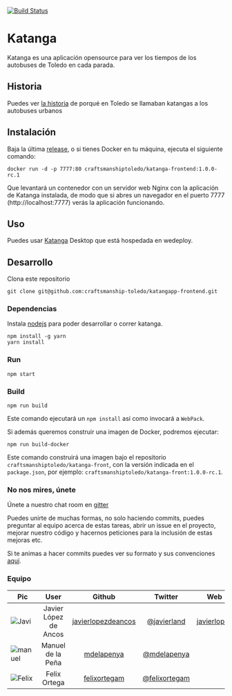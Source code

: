 [![Build Status](https://travis-ci.org/craftsmanship-toledo/katangapp-frontend.svg?branch=dev)](https://travis-ci.org/craftsmanship-toledo/katangapp-frontend)

# Katanga

Katanga es una aplicación opensource  para ver los tiempos de los autobuses de Toledo en cada parada.

## Historia

Puedes ver [la historia](http://www.latribunadetoledo.es/noticia.cfm/Local/20100523/katangas/circulan/facebook/C12146B3-B5AA-5333-3B488A78CFC4076A) de porqué en Toledo se llamaban katangas a los autobuses urbanos

## Instalación

Baja la última [release](https://github.com/craftsmanship-toledo/katangapp-frontend/releases), o si tienes Docker en tu máquina, ejecuta el siguiente comando:

```shell
docker run -d -p 7777:80 craftsmanshiptoledo/katanga-frontend:1.0.0-rc.1
```

Que levantará un contenedor con un servidor web Nginx con la aplicación de Katanga instalada, de modo que si abres un navegador en el puerto 7777 (http://localhost:7777) verás la aplicación funcionando.

## Uso

Puedes usar [Katanga](http://katanga.wedeploy.io/) Desktop que está hospedada en wedeploy.

## Desarrollo

Clona este repositorio

```shell
git clone git@github.com:craftsmanship-toledo/katangapp-frontend.git
```

### Dependencias

Instala [nodejs](https://nodejs.org/es/) para poder desarrollar o correr katanga.

```shell
npm install -g yarn
yarn install
```

### Run

````shell
npm start
````

### Build

```shell
npm run build
```

Este comando ejecutará un `npm install` así como invocará a `WebPack`.

Si además queremos construir una imagen de Docker, podremos ejecutar:

```shell
npm run build-docker
```

Este comando construirá una imagen bajo el repositorio `craftsmanshiptoledo/katanga-front`, con la versión indicada en el `package.json`, por ejemplo: `craftsmanshiptoledo/katanga-front:1.0.0-rc.1`.

### No nos mires, únete

Únete a nuestro chat room en [gitter](https://gitter.im/craftsmanshipToledo/katanga?utm_source=share-link&utm_medium=link&utm_campaign=share-link)

Puedes unirte de muchas formas, no solo haciendo commits, puedes preguntar al equipo acerca de estas tareas, abrir un issue en el proyecto, mejorar nuestro código y hacernos peticiones para la inclusión de estas mejoras etc.

Si te animas a hacer commits puedes ver su formato y sus convenciones [aquí](https://github.com/craftsmanship-toledo/katangapp-frontend/wiki/Formato-de-commits).

### Equipo

| Pic                                      |         User          |                  Github                  |                 Twitter                  |                   Web                    |
| ---------------------------------------- | :-------------------: | :--------------------------------------: | :--------------------------------------: | :--------------------------------------: |
| ![Javi](https://avatars3.githubusercontent.com/u/1202463?v=3&s=100) | Javier López de Ancos | [javierlopezdeancos](https://github.com/javierlopezdeancos) | [@javierland](https://twitter.com/javierland) | [javierlopez](http://public.javierlopezdeancos.wedeploy.io/) |
| ![manuel](https://avatars2.githubusercontent.com/u/951580?v=3&s=100) |   Manuel de la Peña   | [mdelapenya](https://github.com/mdelapenya) | [@mdelapenya](https://twitter.com/mdelapenya) |                                          |
| ![Felix](https://avatars0.githubusercontent.com/u/4701534?v=3&s=100) |     Felix Ortega      | [felixortegam](https://github.com/felixortegam) | [@felixortegam](https://twitter.com/felixortegam) |                                          |



